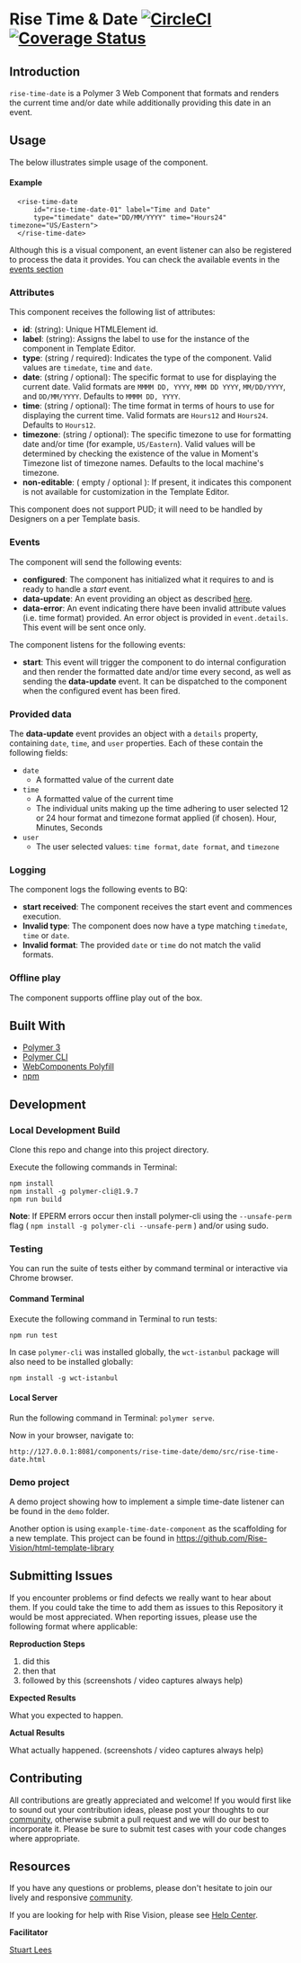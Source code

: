 # Rise Time & Date [![CircleCI](https://circleci.com/gh/Rise-Vision/rise-time-date/tree/master.svg?style=svg)](https://circleci.com/gh/Rise-Vision/rise-time-date/tree/master) [![Coverage Status](https://coveralls.io/repos/github/Rise-Vision/rise-time-date/badge.svg?branch=master)](https://coveralls.io/github/Rise-Vision/rise-time-date?branch=master)

## Introduction

`rise-time-date` is a Polymer 3 Web Component that formats and renders the current time and/or date while additionally providing this date in an event.

## Usage

The below illustrates simple usage of the component.

#### Example

```
  <rise-time-date
      id="rise-time-date-01" label="Time and Date"
      type="timedate" date="DD/MM/YYYY" time="Hours24" timezone="US/Eastern">
  </rise-time-date>
```

Although this is a visual component, an event listener can also be registered to process the data it provides. You can check the available events in the [events section](#events)

### Attributes

This component receives the following list of attributes:

- **id**: (string): Unique HTMLElement id.
- **label**: (string): Assigns the label to use for the instance of the component in Template Editor.
- **type**: (string / required): Indicates the type of the component. Valid values are `timedate`, `time` and `date`.
- **date**: (string / optional): The specific format to use for displaying the current date. Valid formats are `MMMM DD, YYYY`, `MMM DD YYYY`, `MM/DD/YYYY`, and `DD/MM/YYYY`. Defaults to `MMMM DD, YYYY`.
- **time**: (string / optional): The time format in terms of hours to use for displaying the current time. Valid formats are `Hours12` and `Hours24`. Defaults to `Hours12`.
- **timezone**: (string / optional): The specific timezone to use for formatting date and/or time (for example, `US/Eastern`). Valid values will be determined by checking the existence of the value in Moment's Timezone list of timezone names. Defaults to the local machine's timezone.
 - **non-editable**: ( empty / optional ): If present, it indicates this component is not available for customization in the Template Editor.

This component does not support PUD; it will need to be handled by Designers on a per Template basis.

### Events

The component will send the following events:

- **configured**: The component has initialized what it requires to and is ready to handle a _start_ event.
- **data-update**: An event providing an object as described [here](#provided-data).
- **data-error**: An event indicating there have been invalid attribute values (i.e. time format) provided. An error object is provided in `event.details`. This event will be sent once only.

The component listens for the following events:

- **start**: This event will trigger the component to do internal configuration and then render the formatted date and/or time every second, as well as sending the **data-update** event. It can be dispatched to the component when the configured event has been fired.

### Provided data

The **data-update** event provides an object with a `details` property, containing `date`, `time`, and `user` properties. Each of these contain the following fields:

- `date`
  - A formatted value of the current date
- `time`
  - A formatted value of the current time
  - The individual units making up the time adhering to user selected 12 or 24 hour format and timezone format applied (if chosen). Hour, Minutes, Seconds
- `user`
  - The user selected values: `time format`, `date format`, and `timezone`

### Logging

The component logs the following events to BQ:

- **start received**: The component receives the start event and commences execution.
- **Invalid type**: The component does now have a type matching `timedate`, `time` or `date`.
- **Invalid format**: The provided `date` or `time` do not match the valid formats.

### Offline play

The component supports offline play out of the box.

## Built With
- [Polymer 3](https://www.polymer-project.org/)
- [Polymer CLI](https://github.com/Polymer/tools/tree/master/packages/cli)
- [WebComponents Polyfill](https://www.webcomponents.org/polyfills/)
- [npm](https://www.npmjs.org)

## Development

### Local Development Build
Clone this repo and change into this project directory.

Execute the following commands in Terminal:

```
npm install
npm install -g polymer-cli@1.9.7
npm run build
```

**Note**: If EPERM errors occur then install polymer-cli using the `--unsafe-perm` flag ( `npm install -g polymer-cli --unsafe-perm` ) and/or using sudo.

### Testing
You can run the suite of tests either by command terminal or interactive via Chrome browser.

#### Command Terminal
Execute the following command in Terminal to run tests:

```
npm run test
```

In case `polymer-cli` was installed globally, the `wct-istanbul` package will also need to be installed globally:

```
npm install -g wct-istanbul
```

#### Local Server
Run the following command in Terminal: `polymer serve`.

Now in your browser, navigate to:

```
http://127.0.0.1:8081/components/rise-time-date/demo/src/rise-time-date.html
```

### Demo project

A demo project showing how to implement a simple time-date listener can be found in the `demo` folder.

Another option is using `example-time-date-component` as the scaffolding for a new template. This project can be found in https://github.com/Rise-Vision/html-template-library

## Submitting Issues
If you encounter problems or find defects we really want to hear about them. If you could take the time to add them as issues to this Repository it would be most appreciated. When reporting issues, please use the following format where applicable:

**Reproduction Steps**

1. did this
2. then that
3. followed by this (screenshots / video captures always help)

**Expected Results**

What you expected to happen.

**Actual Results**

What actually happened. (screenshots / video captures always help)

## Contributing
All contributions are greatly appreciated and welcome! If you would first like to sound out your contribution ideas, please post your thoughts to our [community](https://help.risevision.com/hc/en-us/community/topics), otherwise submit a pull request and we will do our best to incorporate it. Please be sure to submit test cases with your code changes where appropriate.

## Resources
If you have any questions or problems, please don't hesitate to join our lively and responsive [community](https://help.risevision.com/hc/en-us/community/topics).

If you are looking for help with Rise Vision, please see [Help Center](https://help.risevision.com/hc/en-us).

**Facilitator**

[Stuart Lees](https://github.com/stulees "Stuart Lees")
